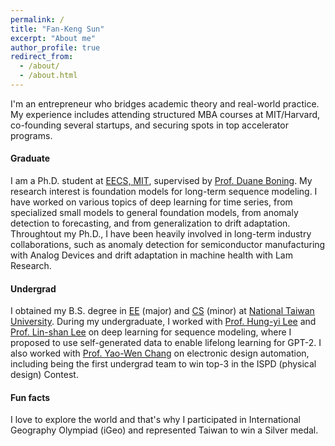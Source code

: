```yaml
---
permalink: /
title: "Fan-Keng Sun"
excerpt: "About me"
author_profile: true
redirect_from: 
  - /about/
  - /about.html
---
```


I'm an entrepreneur who bridges academic theory and real-world practice.
My experience includes attending structured MBA courses at MIT/Harvard, co-founding several startups, and securing spots in top accelerator programs.

#### Graduate
I am a Ph.D. student at [EECS, MIT](https://www.eecs.mit.edu/), supervised by [Prof. Duane Boning](https://www-mtl.mit.edu/wpmu/researchgroupsboning/boning/).
My research interest is foundation models for long-term sequence modeling.
I have worked on various topics of deep learning for time series, from specialized small models to general foundation models, from anomaly detection to forecasting, and from generalization to drift adaptation.
Throughtout my Ph.D., I have been heavily involved in long-term industry collaborations, such as anomaly detection for semiconductor manufacturing with Analog Devices and drift adaptation in machine health with Lam Research.

#### Undergrad
I obtained my B.S. degree in [EE](https://web.ee.ntu.edu.tw/eng/index.php) (major) and [CS](https://www.csie.ntu.edu.tw/main.php) (minor) at [National Taiwan University](http://www.ntu.edu.tw/english).
During my undergraduate, I worked with [Prof. Hung-yi Lee](http://speech.ee.ntu.edu.tw/~tlkagk/index.html) and [Prof. Lin-shan Lee](http://speech.ee.ntu.edu.tw/previous_version/lslNew.htm) on deep learning for sequence modeling, where I proposed to use self-generated data to enable lifelong learning for GPT-2.
I also worked with [Prof. Yao-Wen Chang](http://cc.ee.ntu.edu.tw/~ywchang/) on electronic design automation, including being the first undergrad team to win top-3 in the ISPD (physical design) Contest.

#### Fun facts
I love to explore the world and that's why I participated in International Geography Olympiad (iGeo) and represented Taiwan to win a Silver medal.
